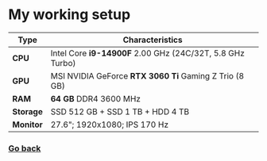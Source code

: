 # My working setup

| Type             | Characteristics |
|------------------|-----------------|
| **CPU**    | Intel Core **i9-14900F** 2.00 GHz (24C/32T, 5.8 GHz Turbo) |
| **GPU**| MSI NVIDIA GeForce **RTX 3060 Ti** Gaming Z Trio (8 GB) |
| **RAM**          | **64 GB** DDR4 3600 MHz |
| **Storage**      | SSD 512 GB + SSD 1 TB + HDD 4 TB |
| **Monitor**      | 27.6"; 1920x1080; IPS 170 Hz |

### [Go back](README.md)